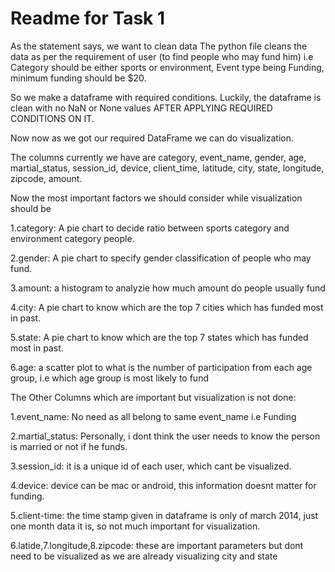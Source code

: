 # Readme for Task 1
As the statement says, we want to clean data
The python file cleans the data as per the requirement of user (to find people who may fund him)
i.e Category should be either sports or environment,
Event type being Funding, minimum funding should be $20.

So we make a dataframe with required conditions.
Luckily, the dataframe is clean with no NaN or None values AFTER APPLYING REQUIRED CONDITIONS ON IT.

Now now as we got our required DataFrame we can do visualization.

The columns currently we have are
category, event_name, gender, age, martial_status, session_id, device, client_time, latitude, city, state, longitude, zipcode, amount.

Now the most important factors we should consider while visualization should be

1.category: A pie chart to decide ratio between sports category and environment category people.

2.gender: A pie chart to specify gender classification of people who may fund.

3.amount: a histogram to analyzie how much amount do people usually fund

4.city: A pie chart to know which are the top 7 cities which has funded most in past.

5.state: A pie chart to know which are the top 7 states which has funded most in past.

6.age: a scatter plot to what is the number of participation from each age group, i.e which age group is most likely to fund

The Other Columns which are important but visualization is not done:

1.event_name: No need as all belong to same event_name i.e Funding

2.martial_status: Personally, i dont think the user needs to know the person is married or not if he funds.

3.session_id: it is a unique id of each user, which cant be visualized.

4.device: device can be mac or android, this information doesnt matter for funding.

5.client-time: the time stamp given in dataframe is only of march 2014, just one month data it is, so not much important for visualization.

6.latide,7.longitude,8.zipcode: these are important parameters but dont need to be visualized as we are already visualizing city and state

